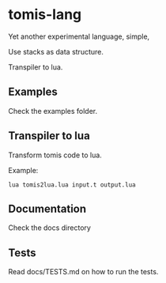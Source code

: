# tomis-lang

Yet another experimental language, simple,

Use stacks as data structure.

Transpiler to lua.

## Examples

Check the examples folder.

## Transpiler to lua

Transform tomis code to lua.

Example:

    lua tomis2lua.lua input.t output.lua

## Documentation

Check the docs directory

## Tests

Read docs/TESTS.md on how to run the tests.
